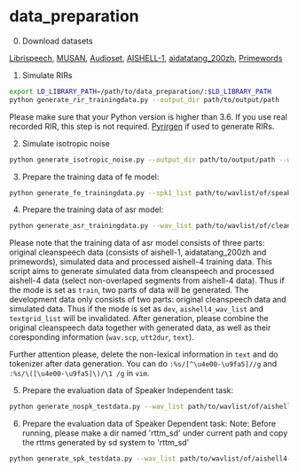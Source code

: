 # data_preparation
0. Download datasets

[Librispeech](http://www.openslr.org/12/), 
[MUSAN](http://www.openslr.org/17/), 
[Audioset](https://github.com/marc-moreaux/audioset_raw), 
[AISHELL-1](http://www.openslr.org/33/), 
[aidatatang_200zh](http://www.openslr.org/62/), 
[Primewords](http://www.openslr.org/47/)



1. Simulate RIRs
```bash 
export LD_LIBRARY_PATH=/path/to/data_preparation/:$LD_LIBRARY_PATH
python generate_rir_trainingdata.py --output_dir path/to/output/path
```
Please make sure that your Python version is higher than 3.6. If you use real recorded RIR, this step is not required. [Pyrirgen](https://github.com/phecda-xu/RIR-Generator) if used to generate RIRs.

2. Simulate isotropic noise

```bash 
python generate_isotropic_noise.py --output_dir path/to/output/path --wavnum 200
```

3. Prepare the training data of fe model:
```bash
python generate_fe_trainingdata.py --spk1_list path/to/wavlist/of/speaker1 --spk2_list path/to/wavlist/of/speaker2 --noise_list path/to/wavlist/of/noise --rir_list path/to/wavlist/of/rir --isotropic_list path/to/wavlist/of/isotropicnoise --mode train or dev --output_dir path/to/output/dir --wavnum we suggest 60000 for train and 3000 for dev
```

4. Prepare the training data of asr model:
```bash
python generate_asr_trainingdata.py --wav_list path/to/wavlist/of/cleanspeech --noise_list path/to/wavlist/of/noise --rir_list path/to/wavlist/of/rir --output_dir path/to/output/dir --mode train or dev --aishell4_wav_list path/to/wavlist/of/aishell-4/training/data --textgrid_list path/to/textgrid/list/of/aishell-4/training/data
```
Please note that the training data of asr model consists of three parts: original cleanspeech data (consists of aishell-1, aidatatang_200zh and primewords), simulated data and processed aishell-4 training data. This script aims to generate simulated data from cleanspeech and processed aishell-4 data (select non-overlaped segments from aishell-4 data). Thus if the mode is set as `train`, two parts of data will be generated. The development data only consists of two parts: original cleanspeech data and simulated data. Thus if the mode is set as `dev`, `aishell4_wav_list` and `textgrid_list` will be invalidated. After generation, please combine the original cleanspeech data together with generated data, as well as their coresponding information (`wav.scp`, `utt2dur`, `text`).

Further attention please, delete the non-lexical information in `text` and do tokenizer after data generation. You can do `:%s/[^\u4e00-\u9fa5]//g` and `:%s/\([\u4e00-\u9fa5]\)/\1 /g` in `vim`.

5. Prepare the evaluation data of Speaker Independent task:
```bash
python generate_nospk_testdata.py --wav_list path/to/wavlist/of/aishell4-test --textgrid_list path/to/textgridlist/of/aishell4-test --output_dir path/to/output/dir 
```

6. Prepare the evaluation data of Speaker Dependent task:
Note: Before running, please make a dir named 'rttm_sd' under current path and copy the rttms generated by sd system to 'rttm_sd'
```bash
python generate_spk_testdata.py --wav_list path/to/wavlist/of/aishell4-test --textgrid_list path/to/textgridlist/of/aishell4-test --output_dir path/to/output/dir 
```
